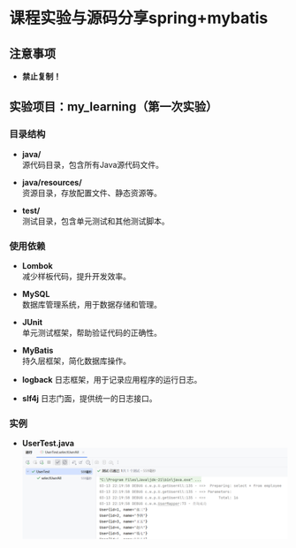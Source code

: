 # 课程实验与源码分享spring+mybatis

## 注意事项
- **禁止复制！**

## 实验项目：my_learning（第一次实验）

### 目录结构
- **java/**  
  源代码目录，包含所有Java源代码文件。

- **java/resources/**  
  资源目录，存放配置文件、静态资源等。

- **test/**  
  测试目录，包含单元测试和其他测试脚本。

### 使用依赖
- **Lombok**  
  减少样板代码，提升开发效率。

- **MySQL**  
  数据库管理系统，用于数据存储和管理。

- **JUnit**  
  单元测试框架，帮助验证代码的正确性。

- **MyBatis**  
  持久层框架，简化数据库操作。

- **logback**
  日志框架，用于记录应用程序的运行日志。
- **slf4j**
  日志门面，提供统一的日志接口。

### 实例
- **UserTest.java**
  ![updateUser](./imgma/updateUser.png)